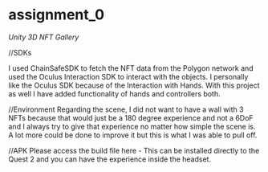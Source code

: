 # assignment_0

*Unity 3D NFT Gallery*

//SDKs

I used ChainSafeSDK to fetch the NFT data from the Polygon network and used the Oculus Interaction SDK to interact with the objects. I personally like the Oculus SDK because of the Interaction with Hands. With this project as well I have added functionality of hands and controllers both. 

//Environment
Regarding the scene, I did not want to have a wall with 3 NFTs because that would just be a 180 degree experience and not a 6DoF and I always try to give that experience no matter how simple the scene is. A lot more could be done to improve it but this is what I was able to pull off.

//APK
Please access the build file here - 
This can be installed directly to the Quest 2 and you can have the experience inside the headset. 
